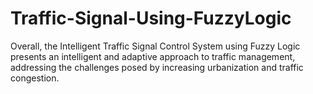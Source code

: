 # Traffic-Signal-Using-FuzzyLogic
Overall, the Intelligent Traffic Signal Control System using Fuzzy Logic presents an intelligent and adaptive approach to traffic management, addressing the challenges posed by increasing urbanization and traffic congestion.
